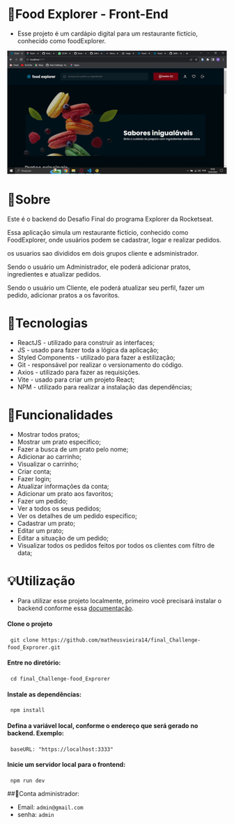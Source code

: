 # 🍔Food Explorer - Front-End

* Esse projeto é um cardápio digital para um restaurante fictício, conhecido como foodExplorer.
 
![Capa do Projeto](src/assets/capa.jpg)

# 💬Sobre

Este é o backend do Desafio Final do programa Explorer da Rocketseat.

Essa aplicação simula um restaurante fictício, conhecido como FoodExplorer, onde usuários podem se cadastrar, logar e realizar pedidos.

os usuarios sao divididos em dois grupos cliente e adsministrador.

Sendo o usuário um Administrador, ele poderá adicionar pratos, ingredientes e atualizar pedidos.

Sendo o usuário um Cliente, ele poderá atualizar seu perfil, fazer um pedido, adicionar pratos a os favoritos.

# 📝Tecnologias

* ReactJS - utilizado para construir as interfaces;
* JS - usado para fazer toda a lógica da aplicação;
* Styled Components - utilizado para fazer a estilização;
* Git - responsável por realizar o versionamento do código.
* Axios - utilizado para fazer as requisições.
* Vite - usado para criar um projeto React;
* NPM - utilizado para realizar a instalação das dependências;

# 🔨Funcionalidades

* Mostrar todos pratos;
* Mostrar um prato especifico;
* Fazer a busca de um prato pelo nome;
* Adicionar ao carrinho;
* Visualizar o carrinho;
* Criar conta;
* Fazer login;
* Atualizar informações da conta;
* Adicionar um prato aos favoritos;
* Fazer um pedido;
* Ver a todos os seus pedidos;
* Ver os detalhes de um pedido especifico;
* Cadastrar um prato;
* Editar um prato;
* Editar a situação de um pedido;
* Visualizar todos os pedidos feitos por todos os clientes com filtro de data;

# 💡Utilização

* Para utilizar esse projeto localmente, primeiro você precisará instalar o backend conforme essa [documentação](https://github.com/matheusvieira14/food_explorer-Backend_js).

#### Clone o projeto
` 
git clone https://github.com/matheusvieira14/final_Challenge-food_Exprorer.git 
`

#### Entre no diretório:

` 
cd final_Challenge-food_Exprorer
`

#### Instale as dependências:
` 
npm install 
`

#### Defina a variável local, conforme o endereço que será gerado no backend. Exemplo:

` 
baseURL: "https://localhost:3333"
`

#### Inicie um servidor local para o frontend:
` 
npm run dev
`

##🔑Conta administrador:
* Email: 
`
admin@gmail.com
`
* senha: 
`
admin
`
